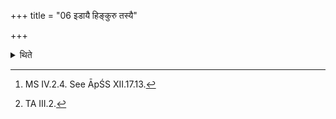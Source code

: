 +++
title = "06 इडायै हिङ्कुरु तस्यै"

+++

<details><summary>थिते</summary>

6. Before the Ājya-stotras, the sacrificer mutters iḍāyai hiṅkuru...[^1] and (also) recites the Caturhotr̥-(formula).[^2]   

[^1]: MS IV.2.4. See ĀpŚS XII.17.13.  

[^2]: TA III.2.  
</details>
